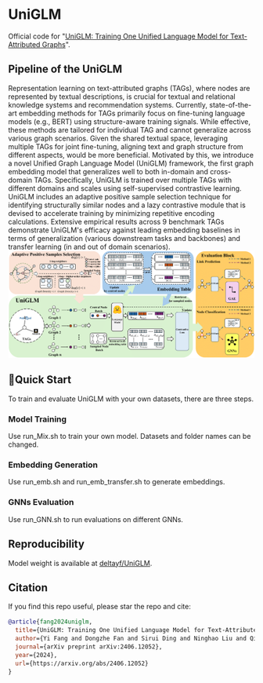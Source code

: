 # UniGLM
Official code for "[UniGLM: Training One Unified Language Model for Text-Attributed Graphs](https://arxiv.org/abs/2406.12052)". 

## Pipeline of the UniGLM
Representation learning on text-attributed graphs (TAGs), where nodes are represented by textual descriptions, is crucial for textual and relational knowledge systems and recommendation systems. Currently, state-of-the-art embedding methods for TAGs primarily focus on fine-tuning language models (e.g., BERT) using structure-aware training signals. While effective, these methods are tailored for individual TAG and cannot generalize across various graph scenarios. Given the shared textual space, leveraging multiple TAGs for joint fine-tuning, aligning text and graph structure from different aspects, would be more beneficial. Motivated by this, we introduce a novel Unified Graph Language Model (UniGLM) framework, the first graph embedding model that generalizes well to both in-domain and cross-domain TAGs. Specifically, UniGLM is trained over multiple TAGs with different domains and scales using self-supervised contrastive learning. UniGLM includes an adaptive positive sample selection technique for identifying structurally similar nodes and a lazy contrastive module that is devised to accelerate training by minimizing repetitive encoding calculations. Extensive empirical results across 9 benchmark TAGs demonstrate UniGLM's efficacy against leading embedding baselines in terms of generalization (various downstream tasks and backbones) and transfer learning (in and out of domain scenarios).
![architecture](https://github.com/NYUSHCS/UniGLM/blob/main/img/UniGLMpipeline.png)

## 🚀Quick Start
To train and evaluate UniGLM with your own datasets, there are three steps.

### Model Training
Use run_Mix.sh to train your own model. Datasets and folder names can be changed.

### Embedding Generation
Use run_emb.sh and run_emb_transfer.sh to generate embeddings.

### GNNs Evaluation
Use run_GNN.sh to run evaluations on different GNNs.

## Reproducibility 
Model weight is available at [deltayf/UniGLM](https://huggingface.co/deltayf/UniGLM).

## Citation
If you find this repo useful, please star the repo and cite:

```bibtex
@article{fang2024uniglm,
  title={UniGLM: Training One Unified Language Model for Text-Attributed Graphs},
  author={Yi Fang and Dongzhe Fan and Sirui Ding and Ninghao Liu and Qiaoyu Tan},
  journal={arXiv preprint arXiv:2406.12052},
  year={2024},
  url={https://arxiv.org/abs/2406.12052}
}

```
